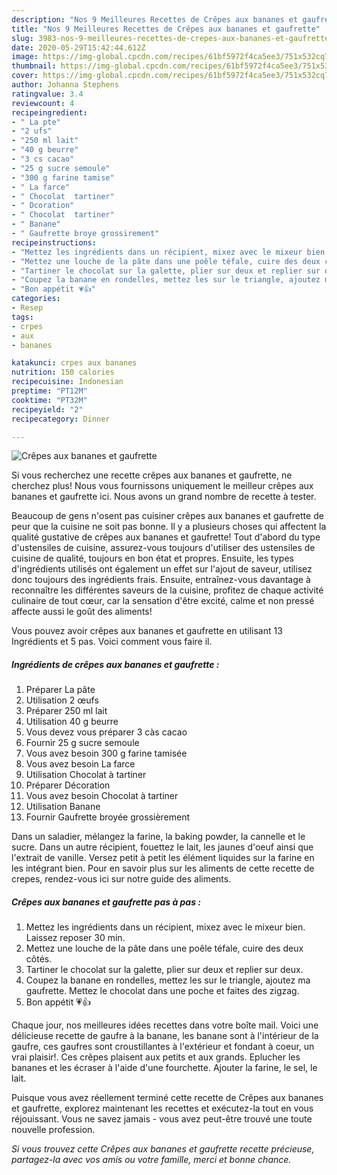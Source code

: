 ```yaml
---
description: "Nos 9 Meilleures Recettes de Crêpes aux bananes et gaufrette"
title: "Nos 9 Meilleures Recettes de Crêpes aux bananes et gaufrette"
slug: 3983-nos-9-meilleures-recettes-de-crepes-aux-bananes-et-gaufrette
date: 2020-05-29T15:42:44.612Z
image: https://img-global.cpcdn.com/recipes/61bf5972f4ca5ee3/751x532cq70/crepes-aux-bananes-et-gaufrette-photo-principale-de-la-recette.jpg
thumbnail: https://img-global.cpcdn.com/recipes/61bf5972f4ca5ee3/751x532cq70/crepes-aux-bananes-et-gaufrette-photo-principale-de-la-recette.jpg
cover: https://img-global.cpcdn.com/recipes/61bf5972f4ca5ee3/751x532cq70/crepes-aux-bananes-et-gaufrette-photo-principale-de-la-recette.jpg
author: Johanna Stephens
ratingvalue: 3.4
reviewcount: 4
recipeingredient:
- " La pte"
- "2 ufs"
- "250 ml lait"
- "40 g beurre"
- "3 cs cacao"
- "25 g sucre semoule"
- "300 g farine tamise"
- " La farce"
- " Chocolat  tartiner"
- " Dcoration"
- " Chocolat  tartiner"
- " Banane"
- " Gaufrette broye grossirement"
recipeinstructions:
- "Mettez les ingrédients dans un récipient, mixez avec le mixeur bien. Laissez reposer 30 min."
- "Mettez une louche de la pâte dans une poêle téfale, cuire des deux côtés."
- "Tartiner le chocolat sur la galette, plier sur deux et replier sur deux."
- "Coupez la banane en rondelles, mettez les sur le triangle, ajoutez ma gaufrette. Mettez le chocolat dans une poche et faites des zigzag."
- "Bon appétit 💗👍"
categories:
- Resep
tags:
- crpes
- aux
- bananes

katakunci: crpes aux bananes 
nutrition: 150 calories
recipecuisine: Indonesian
preptime: "PT12M"
cooktime: "PT32M"
recipeyield: "2"
recipecategory: Dinner

---
```



![Crêpes aux bananes et gaufrette](https://img-global.cpcdn.com/recipes/61bf5972f4ca5ee3/751x532cq70/crepes-aux-bananes-et-gaufrette-photo-principale-de-la-recette.jpg)

Si vous recherchez une recette crêpes aux bananes et gaufrette, ne cherchez plus! Nous vous fournissons uniquement le meilleur crêpes aux bananes et gaufrette ici. Nous avons un grand nombre de recette à tester.

Beaucoup de gens n'osent pas cuisiner crêpes aux bananes et gaufrette de peur que la cuisine ne soit pas bonne. Il y a plusieurs choses qui affectent la qualité gustative de crêpes aux bananes et gaufrette! Tout d'abord du type d'ustensiles de cuisine, assurez-vous toujours d'utiliser des ustensiles de cuisine de qualité, toujours en bon état et propres. Ensuite, les types d'ingrédients utilisés ont également un effet sur l'ajout de saveur, utilisez donc toujours des ingrédients frais. Ensuite, entraînez-vous davantage à reconnaître les différentes saveurs de la cuisine, profitez de chaque activité culinaire de tout cœur, car la sensation d'être excité, calme et non pressé affecte aussi le goût des aliments!

<!--inarticleads1-->

Vous pouvez avoir crêpes aux bananes et gaufrette en utilisant 13 Ingrédients et 5 pas. Voici comment vous faire il.

##### Ingrédients de crêpes aux bananes et gaufrette :

1. Préparer  La pâte
1. Utilisation 2 œufs
1. Préparer 250 ml lait
1. Utilisation 40 g beurre
1. Vous devez vous préparer 3 càs cacao
1. Fournir 25 g sucre semoule
1. Vous avez besoin 300 g farine tamisée
1. Vous avez besoin  La farce
1. Utilisation  Chocolat à tartiner
1. Préparer  Décoration
1. Vous avez besoin  Chocolat à tartiner
1. Utilisation  Banane
1. Fournir  Gaufrette broyée grossièrement


Dans un saladier, mélangez la farine, la baking powder, la cannelle et le sucre. Dans un autre récipient, fouettez le lait, les jaunes d&#39;oeuf ainsi que l&#39;extrait de vanille. Versez petit à petit les élément liquides sur la farine en les intégrant bien. Pour en savoir plus sur les aliments de cette recette de crepes, rendez-vous ici sur notre guide des aliments. 

<!--inarticleads2-->

##### Crêpes aux bananes et gaufrette pas à pas :

1. Mettez les ingrédients dans un récipient, mixez avec le mixeur bien. Laissez reposer 30 min.
1. Mettez une louche de la pâte dans une poêle téfale, cuire des deux côtés.
1. Tartiner le chocolat sur la galette, plier sur deux et replier sur deux.
1. Coupez la banane en rondelles, mettez les sur le triangle, ajoutez ma gaufrette. Mettez le chocolat dans une poche et faites des zigzag.
1. Bon appétit 💗👍


Chaque jour, nos meilleures idées recettes dans votre boîte mail. Voici une délicieuse recette de gaufre à la banane, les banane sont à l&#39;intérieur de la gaufre, ces gaufres sont croustillantes à l&#39;extérieur et fondant à coeur, un vrai plaisir!. Ces crêpes plaisent aux petits et aux grands. Eplucher les bananes et les écraser à l&#39;aide d&#39;une fourchette. Ajouter la farine, le sel, le lait. 

<!--inarticleads1-->

<p>
Puisque vous avez réellement terminé cette recette de Crêpes aux bananes et gaufrette, explorez maintenant les recettes et exécutez-la tout en vous réjouissant. Vous ne savez jamais - vous avez peut-être trouvé une toute nouvelle profession.
</p>

<p>
<i>Si vous trouvez cette Crêpes aux bananes et gaufrette recette précieuse, partagez-la avec vos amis ou votre famille, merci et bonne chance.</i>
</p>
